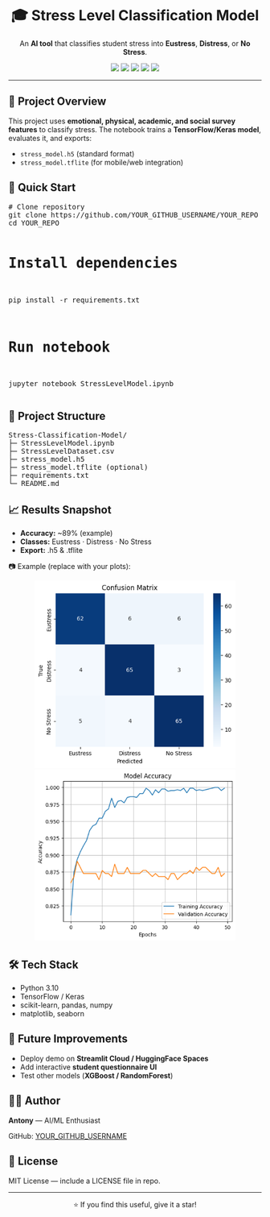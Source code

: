 <h1 align="center">🎓 Stress Level Classification Model</h1>

<p align="center">
  An <b>AI tool</b> that classifies student stress into 
  <b>Eustress</b>, <b>Distress</b>, or <b>No Stress</b>.
</p>

<p align="center">
  <img src="https://img.shields.io/badge/Python-3.10-blue?style=for-the-badge&logo=python" />
  <img src="https://img.shields.io/badge/TensorFlow-2.x-orange?style=for-the-badge&logo=tensorflow" />
  <img src="https://img.shields.io/badge/Keras-DL-red?style=for-the-badge&logo=keras" />
  <img src="https://img.shields.io/badge/Scikit--Learn-ML-green?style=for-the-badge&logo=scikitlearn" />
  <img src="https://img.shields.io/badge/Status-Showcase-success?style=for-the-badge" />
</p>

<hr/>

<h2>📌 Project Overview</h2>
<p>
This project uses <b>emotional, physical, academic, and social survey features</b> 
to classify stress. The notebook trains a <b>TensorFlow/Keras model</b>, evaluates it, and exports:
<ul>
  <li><code>stress_model.h5</code> (standard format)</li>
  <li><code>stress_model.tflite</code> (for mobile/web integration)</li>
</ul>
</p>

<h2>🧭 Quick Start</h2>
<pre>
# Clone repository
git clone https://github.com/YOUR_GITHUB_USERNAME/YOUR_REPO
cd YOUR_REPO

# Install dependencies
pip install -r requirements.txt

# Run notebook
jupyter notebook StressLevelModel.ipynb
</pre>

<h2>📁 Project Structure</h2>
<pre>
Stress-Classification-Model/
├─ StressLevelModel.ipynb
├─ StressLevelDataset.csv
├─ stress_model.h5
├─ stress_model.tflite (optional)
├─ requirements.txt
└─ README.md
</pre>

<h2>📈 Results Snapshot</h2>
<ul>
  <li><b>Accuracy:</b> ~89% (example)</li>
  <li><b>Classes:</b> Eustress · Distress · No Stress</li>
  <li><b>Export:</b> .h5 & .tflite</li>
</ul>

<p>📷 Example (replace with your plots):</p>
<p align="center">
  <img src="assets/confusion_matrix.png" width="400" />
  <img src="assets/accuracy_plot.png" width="400" />
</p>

<h2>🛠️ Tech Stack</h2>
<ul>
  <li>Python 3.10</li>
  <li>TensorFlow / Keras</li>
  <li>scikit-learn, pandas, numpy</li>
  <li>matplotlib, seaborn</li>
</ul>

<h2>🔮 Future Improvements</h2>
<ul>
  <li>Deploy demo on <b>Streamlit Cloud / HuggingFace Spaces</b></li>
  <li>Add interactive <b>student questionnaire UI</b></li>
  <li>Test other models (<b>XGBoost / RandomForest</b>)</li>
</ul>

<h2>👨‍💻 Author</h2>
<p><b>Antony</b> — AI/ML Enthusiast</p>
<p>GitHub: <a href="https://github.com/YOUR_GITHUB_USERNAME">YOUR_GITHUB_USERNAME</a></p>

<h2>📄 License</h2>
<p>MIT License — include a LICENSE file in repo.</p>

<hr/>
<p align="center">⭐ If you find this useful, give it a star!</p>
